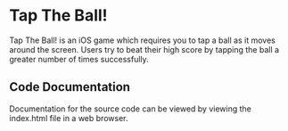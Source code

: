 # Tap The Ball!

Tap The Ball! is an iOS game which requires you to tap a ball as it moves around the screen. 
Users try to beat their high score by tapping the ball a greater number of times successfully.

## Code Documentation
Documentation for the source code can be viewed by viewing the index.html file in a web browser.
